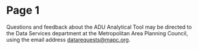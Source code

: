 # Page 1

Questions and feedback about the ADU Analytical Tool may be directed to the Data Services department at the Metropolitan Area Planning Council, using the email address datarequests@mapc.org.
